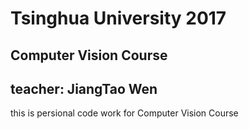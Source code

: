 # Tsinghua University 2017
## Computer Vision Course
## teacher: JiangTao Wen
this is persional code work for Computer Vision Course

